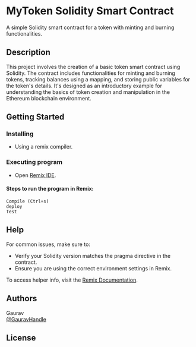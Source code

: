 # MyToken Solidity Smart Contract

A simple Solidity smart contract for a token with minting and burning functionalities.

## Description

This project involves the creation of a basic token smart contract using Solidity. The contract includes functionalities for minting and burning tokens, tracking balances using a mapping, and storing public variables for the token's details. It's designed as an introductory example for understanding the basics of token creation and manipulation in the Ethereum blockchain environment.

## Getting Started

### Installing

* Using a remix compiler.

### Executing program

* Open [Remix IDE](https://remix.ethereum.org/).

#### Steps to run the program in Remix:
    Compile (Ctrl+s)
    deploy
    Test

## Help

For common issues, make sure to:

* Verify your Solidity version matches the pragma directive in the contract.
* Ensure you are using the correct environment settings in Remix.

To access helper info, visit the [Remix Documentation](https://remix-ide.readthedocs.io/en/latest/).

## Authors

Gaurav  
[@GauravHandle]([https://twitter.com/GauravHandle](https://www.linkedin.com/in/gaurav-kumar-18151819b/))

## License
